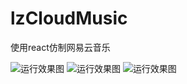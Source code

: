 # lzCloudMusic
使用react仿制网易云音乐

![运行效果图](http://www.lzuntalented.cn/tool/img/lzcloudmusic1.png)
![运行效果图](http://www.lzuntalented.cn/tool/img/lzcloudmusic2.png)
![运行效果图](http://www.lzuntalented.cn/tool/img/lzcloudmusic3.png)

